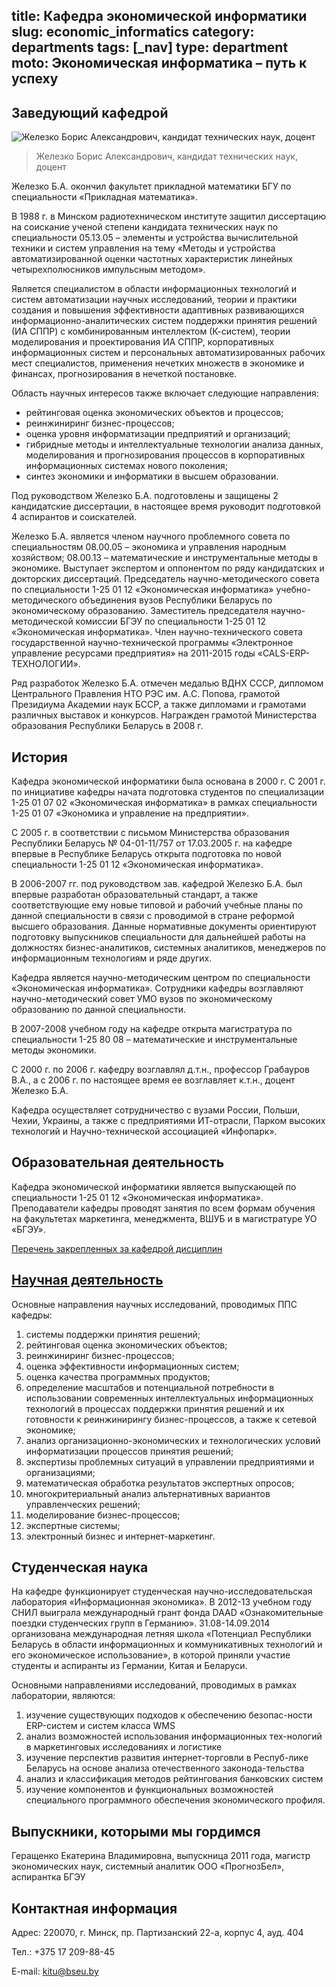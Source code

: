 title: Кафедра экономической информатики
slug: economic_informatics
category: departments
tags: [_nav]
type: department
moto: Экономическая информатика – путь к успеху
---

Заведующий кафедрой
-------------------

![Железко Борис Александрович,
  кандидат технических наук, доцент](/img/content/depts/economic_informatics.jpg)
>Железко Борис Александрович,
кандидат технических наук, доцент

Железко Б.А. окончил факультет прикладной математики БГУ по специальности «Прикладная математика».

В 1988 г. в Минском радиотехническом институте защитил диссертацию на соискание ученой степени кандидата технических наук по специальности 05.13.05 – элементы и устройства вычислительной техники и систем управления на тему «Методы и устройства автоматизированной оценки частотных характеристик линейных четырехполюсников импульсным методом».

Является специалистом в области информационных технологий и систем автоматизации научных исследований, теории и практики создания и повышения эффективности адаптивных развивающихся информационно-аналитических систем поддержки принятия решений (ИА СППР) с комбинированным интеллектом (К-систем), теории моделирования и проектирования ИА СППР, корпоративных информационных систем и персональных автоматизированных рабочих мест специалистов, применения нечетких множеств в экономике и финансах, прогнозирования в нечеткой постановке.

Область научных интересов также включает следующие направления:

- рейтинговая оценка экономических объектов и процессов;
- реинжиниринг бизнес-процессов;
- оценка уровня информатизации предприятий и организаций;
- гибридные методы и интеллектуальные технологии анализа данных, моделирования и прогнозирования процессов в корпоративных информационных системах нового поколения;
- синтез экономики и информатики в высшем образовании.

Под руководством Железко Б.А. подготовлены и защищены 2 кандидатские диссертации, в настоящее время руководит подготовкой 4 аспирантов и соискателей.

Железко Б.А. является членом научного проблемного совета по специальностям 08.00.05 – экономика и управления народным хозяйством; 08.00.13 – математические и инструментальные методы в экономике. Выступает экспертом и оппонентом по ряду кандидатских и докторских диссертаций. Председатель научно-методического совета по специальности 1-25 01 12 «Экономическая информатика» учебно-методического объединения вузов Республики Беларусь по экономическому образованию. Заместитель председателя научно-методической комиссии БГЭУ по специальности 1-25 01 12 «Экономическая информатика». Член научно-технического совета государственной научно-технической программы «Электронное управление ресурсами предприятия» на 2011-2015 годы «CALS-ERP-ТЕХНОЛОГИИ».

Ряд разработок Железко Б.А. отмечен медалью ВДНХ СССР, дипломом Центрального Правления НТО РЭС им. А.С. Попова, грамотой Президиума Академии наук БССР, а также дипломами и грамотами различных выставок и конкурсов. Награжден грамотой Министерства образования Республики Беларусь в 2008 г.

История
-------

Кафедра экономической информатики была основана в 2000 г. С 2001 г. по инициативе кафедры начата подготовка студентов по специализации 1-25 01 07 02 «Экономическая информатика» в рамках специальности 1-25 01 07 «Экономика и управление на предприятии».

С 2005 г. в соответствии с письмом Министерства образования Республики Беларусь № 04-01-11/757 от 17.03.2005 г. на кафедре впервые в Республике Беларусь открыта подготовка по новой специальности 1-25 01 12 «Экономическая информатика».

В 2006-2007 гг. под руководством зав. кафедрой Железко Б.А. был впервые разработан образовательный стандарт, а также соответствующие ему новые типовой и рабочий учебные планы по данной специальности в связи с проводимой в стране реформой высшего образования. Данные нормативные документы ориентируют подготовку выпускников специальности для дальнейшей работы на должностях бизнес-аналитиков, системных аналитиков, менеджеров по информационным технологиям и ряде других.

Кафедра является научно-методическим центром по специальности «Экономическая информатика». Сотрудники кафедры возглавляют научно-методический совет УМО вузов по экономическому образованию по данной специальности.

В 2007-2008 учебном году на кафедре открыта магистратура по специальности 1-25 80 08 – математические и инструментальные методы экономики.

С 2000 г. по 2006 г. кафедру возглавлял д.т.н., профессор Грабауров В.А., а с 2006 г. по настоящее время ее возглавляет к.т.н., доцент Железко Б.А.

Кафедра осуществляет сотрудничество с вузами России, Польши, Чехии, Украины, а также с предприятиями ИТ-отрасли, Парком высоких технологий и Научно-технической ассоциацией «Инфопарк».

Образовательная деятельность
----------------------------

Кафедра экономической информатики является выпускающей по специальности 1-25 01 12 «Экономическая информатика». Преподаватели кафедры проводят занятия по всем формам обучения на факультетах маркетинга, менеджмента, ВШУБ и в магистратуре УО «БГЭУ».

[Перечень закрепленных за кафедрой дисциплин](/fm/files/inform-educ.doc)

[Научная деятельность](/fm/files/economic_informatics_nir.doc)
--------------------

Основные направления научных исследований, проводимых ППС кафедры:

1. системы поддержки принятия решений;
2. рейтинговая оценка экономических объектов;
3. реинжиниринг бизнес-процессов;
4. оценка эффективности информационных систем;
5. оценка качества программных продуктов;
6. определение масштабов и потенциальной потребности в использовании современных интеллектуальных информационных технологий в процессах поддержки принятия решений и их готовности к реинжинирингу бизнес-процессов, а также к сетевой экономике;
7. анализ организационно-экономических и технологических условий информатизации процессов принятия решений;
8. экспертизы проблемных ситуаций в управлении предприятиями и организациями;
9. математическая обработка результатов экспертных опросов;
10. многокритериальный анализ альтернативных вариантов управленческих решений;
11. моделирование бизнес-процессов;
12. экспертные системы;
13. электронный бизнес и интернет-маркетинг.

Студенческая наука
------------------

На кафедре функционирует студенческая научно-исследовательская лаборатория «Информационная экономика». В 2012-13 учебном году СНИЛ выиграла международный грант фонда DAAD «Ознакомительные поездки студенческих групп в Германию». 31.08-14.09.2014 организована международная летняя школа «Потенциал Республики Беларусь в области информационных и коммуникативных технологий и его экономическое использование», в которой приняли участие студенты и аспиранты из Германии, Китая и Беларуси.

Основными направлениями исследований, проводимых в рамках лаборатории, являются:

1. изучение существующих подходов к обеспечению безопас-ности ERP-систем и систем класса WMS
2. анализ возможностей использования информационных тех-нологий в маркетинговых исследованиях и логистике
3. изучение перспектив развития интернет-торговли в Респуб-лике Беларусь на основе анализа отечественного законода-тельства
4. анализ и классификация методов рейтингования банковских систем
5. изучение компонентов и функциональных возможностей специального программного обеспечения экономического профиля.

Выпускники, которыми мы гордимся
--------------------------------

Геращенко Екатерина Владимировна,
выпускница 2011 года, магистр экономических наук,
системный аналитик ООО «ПрогнозБел», аспирантка БГЭУ

Контактная информация
---------------------

Адрес: 220070, г. Минск, пр. Партизанский 22-а, корпус 4, ауд. 404

Тел.: +375 17 209-88-45

E-mail: <kitu@bseu.by>
